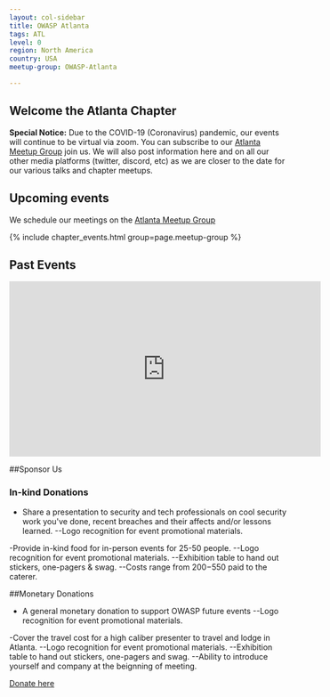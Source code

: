 ```yaml
---
layout: col-sidebar
title: OWASP Atlanta
tags: ATL
level: 0
region: North America
country: USA
meetup-group: OWASP-Atlanta

---
```

## Welcome the Atlanta Chapter

**Special Notice:**
Due to the COVID-19 (Coronavirus) pandemic, our events will continue to be virtual via zoom. You can subscribe to our [Atlanta Meetup Group](https://www.meetup.com/OWASP-Atlanta/) join us. We will also post information here and on all our other media platforms (twitter, discord, etc) as we are closer to the date for our various talks and chapter meetups.

## Upcoming events

We schedule our meetings on the [Atlanta Meetup Group](https://www.meetup.com/OWASP-Atlanta/)

{% include chapter_events.html group=page.meetup-group %}

## Past Events
<iframe width="560" height="315" src="https://www.youtube.com/embed/videoseries?list=PL6eKbRainXLrTMVq_sg12GKgl53AEKFSm" title="YouTube video player" frameborder="0" allow="accelerometer; autoplay; clipboard-write; encrypted-media; gyroscope; picture-in-picture" allowfullscreen>
</iframe>

##Sponsor Us
### In-kind Donations 
- Share a presentation to security and tech professionals on cool security 
work you've done, recent breaches and their affects and/or lessons 
learned. 
--Logo recognition for event promotional materials.


-Provide in-kind food for in-person events for 25-50 people. 
--Logo recognition for event promotional materials.
--Exhibition table to hand out stickers, one-pagers & swag.
--Costs range from $200-$550 paid to the caterer. 

##Monetary Donations
- A general monetary donation to support OWASP future events
--Logo recognition for event promotional materials. 

-Cover the travel cost for a high caliber presenter to travel and lodge in 
Atlanta.
--Logo recognition for event promotional materials.
--Exhibition table to hand out stickers, one-pagers and swag.
--Ability to introduce yourself and company at the beignning of meeting. 

[Donate here](https://owasp.org/donate/?reponame=owasp.github.io) 
